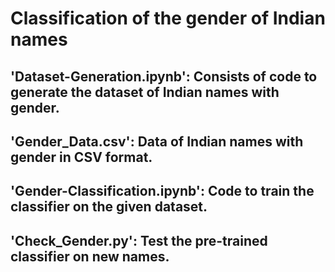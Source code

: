 # Classification of the gender of Indian names

## 'Dataset-Generation.ipynb':  Consists of code to generate the dataset of Indian names with gender.

## 'Gender_Data.csv':  Data of Indian names with gender in CSV format.

## 'Gender-Classification.ipynb': Code to train the classifier on the given dataset.

## 'Check_Gender.py': Test the pre-trained classifier on new names.